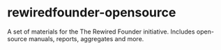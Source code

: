 # rewiredfounder-opensource
A set of materials for the The Rewired Founder initiative. Includes open-source manuals, reports, aggregates and more.
